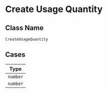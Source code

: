 
# Create Usage Quantity

## Class Name

`CreateUsageQuantity`

## Cases

| Type |
|  --- |
| `number` |
| `number` |

